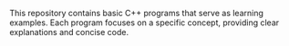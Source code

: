 This repository contains basic C++ programs that serve as learning examples. Each program focuses on a specific concept, providing clear explanations and concise code.
